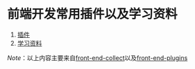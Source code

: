 # 前端开发常用插件以及学习资料

1. [插件](plugins.md)
2. [学习资料](resources.md)



*Note*：以上内容主要来自[front-end-collect](https://github.com/foru17/front-end-collect)以及[front-end-plugins](https://github.com/iamjoel/front-end-plugins)